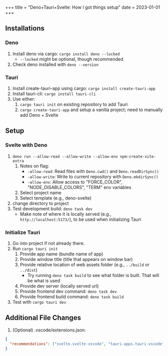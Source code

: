 +++
title = "Deno+Tauri+Svelte: How I got things setup"
date = 2023-01-01
+++

## Installations

### Deno
1. Install deno via cargo: `cargo install deno --locked`
    * `--locked` might be optional, though recommended
2. Check deno installed with `deno --version`

### Tauri
1. Install create-tauri-app using cargo: `cargo install create-tauri-app`
2. Install tauri-cli: `cargo install tauri-cli`
3. Use either:
    1. `cargo tauri init` on existing repository to add Tauri
    2. `cargo create-tauri-app` and setup a vanilla project; need to manually add Deno + Svelte

## Setup

### Svelte with Deno
1. `deno run --allow-read --allow-write --allow-env npm:create-vite-extra`
    1. Notes on flag:
        * `-allow-read`: Read files with `Deno.cwd()` and `Deno.readDirSync()`
        * `-allow-write`: Write to current repository with `Deno.mkdirSync()`
        * `-allow-env`: Allow access to "FORCE_COLOR", "NODE_DISABLE_COLORS", "TERM" env variables
    2. Select project name
    3. Select template (e.g., deno-svelte)
2. change directory to project
3. Test development build: `deno task dev`
    * Make note of where it is locally served (e.g., `http://localhost:5173/`), to be used when initializing Tauri

### Initialize Tauri
1. Go into project if not already there.
2. Run `cargo tauri init`
    1. Provide app name (bundle name of app)
    2. Provide window title (title that appears on window bar)
    3. Provide relative location of web assets folder (e.g., `../build` or `../dist`)
        * Try running `deno task build` to see what folder is built. That will be what is used
    4. Provide dev server (locally served url)
    5. Provide frontend dev command: `deno task dev`
    5. Provide frontend build command: `deno task build`
3. Test with `cargo tauri dev`

## Additional File Changes
1. (Optional) .vscode/extensions.json:
```json
{
  "recommendations": ["svelte.svelte-vscode", "tauri-apps.tauri-vscode", "rust-lang.rust-analyzer"]
}
```